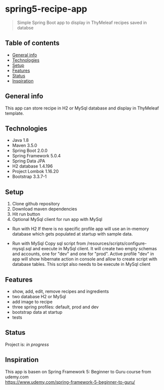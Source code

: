 # spring5-recipe-app
> Simple Spring Boot app to display in ThyMeleaf recipes saved in databse

## Table of contents
* [General info](#general-info)
* [Technologies](#technologies)
* [Setup](#setup)
* [Features](#features)
* [Status](#status)
* [Inspiration](#inspiration)

## General info
This app can store recipe in H2 or MySql database and display in ThyMeleaf template.

## Technologies
* Java 1.8
* Maven 3.5.0
* Spring Boot 2.0.0
* Spring Framework 5.0.4
* Spring Data JPA
* H2 database 1.4.196
* Project Lombok 1.16.20
* Bootstrap 3.3.7-1

## Setup
1. Clone github repository <br />
2. Download maven dependencies <br />
3. Hit run button <br />
4. Optional MySql client for run app with MySql

* Run with H2
If there is no specific profile app will use an in-memory database which gets populated at startup with sample data.

* Run with MySql
Copy sql script from /resources/scripts/configure-mysql.sql and execute in MySql client. It will create two empty schemas and accounts, one for "dev" and one for "prod". Active profile "dev" in app will show hibernate action in console and allow to create script with database tables. This script also needs to be execute in MySql client

## Features
* show, add, edit, remove recipes and ingredients
* two database H2 or MySql
* add image to recipe
* three spring profiles: default, prod and dev
* bootstrap data at startup
* tests

## Status
Project is: _in progress_

## Inspiration
This app is basen on Spring Framework 5: Beginner to Guru course from udemy.com <br />
https://www.udemy.com/spring-framework-5-beginner-to-guru/